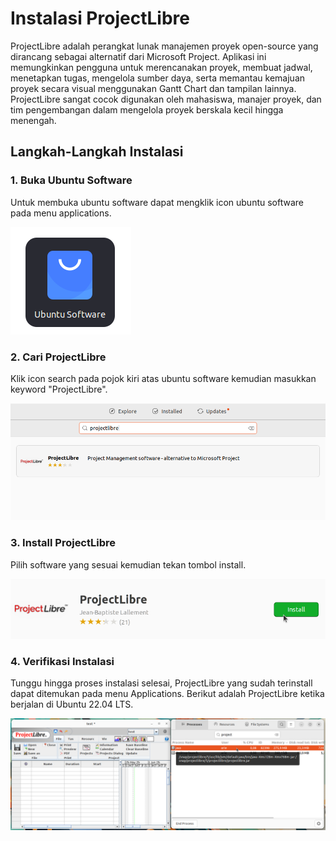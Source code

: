 # Instalasi ProjectLibre
ProjectLibre adalah perangkat lunak manajemen proyek open-source yang dirancang sebagai alternatif dari Microsoft Project. Aplikasi ini memungkinkan pengguna untuk merencanakan proyek, membuat jadwal, menetapkan tugas, mengelola sumber daya, serta memantau kemajuan proyek secara visual menggunakan Gantt Chart dan tampilan lainnya. ProjectLibre sangat cocok digunakan oleh mahasiswa, manajer proyek, dan tim pengembangan dalam mengelola proyek berskala kecil hingga menengah.
## Langkah-Langkah Instalasi
### 1. Buka Ubuntu Software
Untuk membuka ubuntu software dapat mengklik icon ubuntu software pada menu applications.

![icon](img/icon_ubuntu_software_small.png)

### 2. Cari ProjectLibre
Klik icon search pada pojok kiri atas ubuntu software kemudian masukkan keyword "ProjectLibre".

![icon](img/ProjectLibre_search.png)


### 3. Install ProjectLibre
Pilih software yang sesuai kemudian tekan tombol install.

![icon](img/ProjectLibre_install.png)


### 4. Verifikasi Instalasi
Tunggu hingga proses instalasi selesai, ProjectLibre yang sudah terinstall dapat ditemukan pada menu Applications.
Berikut adalah ProjectLibre ketika berjalan di Ubuntu 22.04 LTS.

![icon](img/ProjectLibre_run.png)
